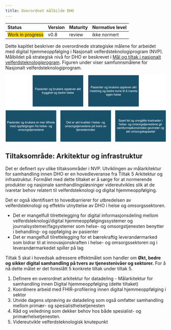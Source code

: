 ```yaml
---
title: Overordnet målbilde DHO
---
```


| Status | Version | Maturity | Normative level |
|:-------------|:------------------|:------|:-------|
|<span style="background-color:gold">Work in progress</span> | v0.8 | review  | ikke normert |

Dette kapitlet beskriver de overordnede strategiske målene for arbeidet med digital hjemmeoppfølging i Nasjonalt velferdsteknologiprogram (NVP). Målbildet på strategisk nivå for DHO er beskrevet i [Mål og tiltak i nasjonalt velferdsteknologiprogram](https://www.helsedirektoratet.no/tema/velferdsteknologi/velferdsteknologi). Figuren under viser samfunnsmålene for Nasjonalt velferdsteknologiprogram. 

![Samfunnsmål for NVP](img/samfunnsmal.png)

## Tiltaksområde: Arkitektur og infrastruktur
Det er definert syv ulike tiltaksområder i NVP. Utviklingen av målarkitektur for samhandling innen DHO er en hovedleveranse fra Tiltak 5 Arkitektur og infrastruktur. Formålet med dette tiltaket er å sørge for at normerende produkter og nasjonale samhandlingsløsninger videreutvikles slik at de ivaretar behov relatert til velferdsteknologi og digital hjemmeoppfølging.

Det er også identifisert to hovedbarrierer for utbredelsen av velferdsteknologi og effektiv utnyttelse av DHO i helse og omsorgssektoren.

* Det er mangelfull tilrettelegging for digital informasjonsdeling mellom velferdsteknologi/digital hjemmeoppfølgingssystemer og journalsystemer/fagsystemer som helse- og omsorgstjenesten benytter i behandling- og oppfølging av pasienter
* Det er mangelfull tilrettelegging for et bærekraftig leverandørmarked som bidrar til at innovasjonskraften i helse- og omsorgssektoren og i leverandørmarkedet spiller på lag


Tiltak 5 skal i hovedsak adressere effektmålet som handler om **Økt, bedre og sikker digital samhandling på tvers av tjenestenivåer og sektorer.**
For å nå dette målet er det foreslått 5 konkrete tiltak under tiltak 5.

1. Definere en overordnet arkitektur for datadeling - Målarkitektur for samhandling innen Digital hjemmeoppfølging (dette tiltaket)
2. Koordinere arbeid med FHIR-profilering innen digital hjemmeoppfølging i sektor
3. Utvide dagens utprøving av datadeling som også omfatter samhandling mellom primær- og spesialisthelsetjenesten
4. Råd og veiledning som dekker behov hos både spesialist- og primærhelsetjenesten.
5. Videreutvikle velferdsteknologisk knutepunkt